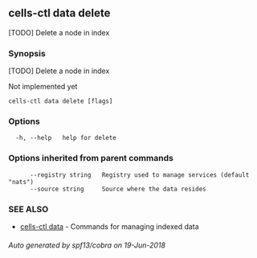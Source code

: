 ## cells-ctl data delete

[TODO] Delete a node in index

### Synopsis

[TODO] Delete a node in index

Not implemented yet


```
cells-ctl data delete [flags]
```

### Options

```
  -h, --help   help for delete
```

### Options inherited from parent commands

```
      --registry string   Registry used to manage services (default "nats")
      --source string     Source where the data resides
```

### SEE ALSO

* [cells-ctl data](cells-ctl-data)	 - Commands for managing indexed data

###### Auto generated by spf13/cobra on 19-Jun-2018
